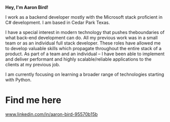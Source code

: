 <b>Hey, I'm Aaron Bird!</b> 

I work as a backend developer mostly with the Microsoft stack proficient in C# development. I am based in Cedar Park Texas.

I have a special interest in modern technology that pushes theboundaries of what back-end development can do. 
All my previous work was in a small team or as an individual full stack developer. 
These roles have allowed me to develop valuable skills which propagate throughout the entire stack of a product. 
As part of a team and an individual – I have been able to implement and deliver performant and highly scalable/reliable applications to the clients at my previous job.

I am currently focusing on learning a broader range of technologies starting with Python.

<h1> Find me here </h1>

www.linkedin.com/in/aaron-bird-95570b15b


<!---
Kiwiijuice/Kiwiijuice is a ✨ special ✨ repository because its `README.md` (this file) appears on your GitHub profile.
You can click the Preview link to take a look at your changes.
--->
